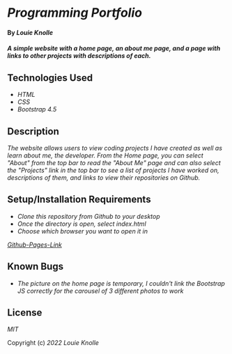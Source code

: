 # _Programming Portfolio_

#### By _**Louie Knolle**_

#### _A simple website with a home page, an about me page, and a page with links to other projects with descriptions of each._

## Technologies Used

* _HTML_
* _CSS_
* _Bootstrap 4.5_


## Description

_The website allows users to view coding projects I have created as well as learn about me, the developer. From the Home page, you can select "About" from the top bar to read the "About Me" page and can also select the "Projects" link in the top bar to see a list of projects I have worked on, descriptions of them, and links to view their repositories on Github._

## Setup/Installation Requirements

* _Clone this repository from Github to your desktop_
* _Once the directory is open, select index.html_
* _Choose which browser you want to open it in_

_[Github-Pages-Link](https://louieknolle.github.io/program-portfolio)_


## Known Bugs

* _The picture on the home page is temporary, I couldn't link the Bootstrap JS correctly for the carousel of 3 different photos to work_

## License

_MIT_

Copyright (c) _2022_ _Louie Knolle_